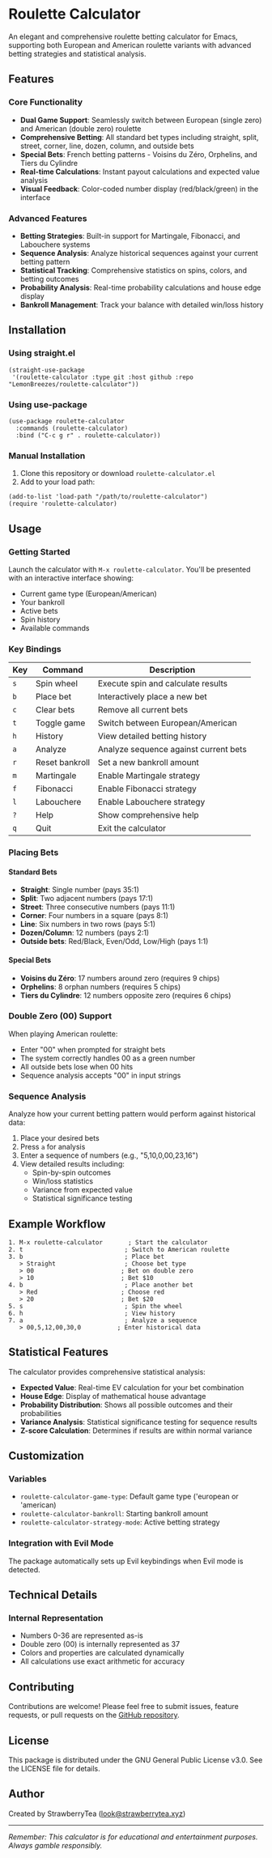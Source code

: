 # Roulette Calculator

An elegant and comprehensive roulette betting calculator for Emacs, supporting both European and American roulette variants with advanced betting strategies and statistical analysis.

## Features

### Core Functionality
- **Dual Game Support**: Seamlessly switch between European (single zero) and American (double zero) roulette
- **Comprehensive Betting**: All standard bet types including straight, split, street, corner, line, dozen, column, and outside bets
- **Special Bets**: French betting patterns - Voisins du Zéro, Orphelins, and Tiers du Cylindre
- **Real-time Calculations**: Instant payout calculations and expected value analysis
- **Visual Feedback**: Color-coded number display (red/black/green) in the interface

### Advanced Features
- **Betting Strategies**: Built-in support for Martingale, Fibonacci, and Labouchere systems
- **Sequence Analysis**: Analyze historical sequences against your current betting pattern
- **Statistical Tracking**: Comprehensive statistics on spins, colors, and betting outcomes
- **Probability Analysis**: Real-time probability calculations and house edge display
- **Bankroll Management**: Track your balance with detailed win/loss history

## Installation

### Using straight.el
```elisp
(straight-use-package
 '(roulette-calculator :type git :host github :repo "LemonBreezes/roulette-calculator"))
```

### Using use-package
```elisp
(use-package roulette-calculator
  :commands (roulette-calculator)
  :bind ("C-c g r" . roulette-calculator))
```

### Manual Installation
1. Clone this repository or download `roulette-calculator.el`
2. Add to your load path:
```elisp
(add-to-list 'load-path "/path/to/roulette-calculator")
(require 'roulette-calculator)
```

## Usage

### Getting Started
Launch the calculator with `M-x roulette-calculator`. You'll be presented with an interactive interface showing:
- Current game type (European/American)
- Your bankroll
- Active bets
- Spin history
- Available commands

### Key Bindings
| Key | Command | Description |
|-----|---------|-------------|
| `s` | Spin wheel | Execute spin and calculate results |
| `b` | Place bet | Interactively place a new bet |
| `c` | Clear bets | Remove all current bets |
| `t` | Toggle game | Switch between European/American |
| `h` | History | View detailed betting history |
| `a` | Analyze | Analyze sequence against current bets |
| `r` | Reset bankroll | Set a new bankroll amount |
| `m` | Martingale | Enable Martingale strategy |
| `f` | Fibonacci | Enable Fibonacci strategy |
| `l` | Labouchere | Enable Labouchere strategy |
| `?` | Help | Show comprehensive help |
| `q` | Quit | Exit the calculator |

### Placing Bets

#### Standard Bets
- **Straight**: Single number (pays 35:1)
- **Split**: Two adjacent numbers (pays 17:1)
- **Street**: Three consecutive numbers (pays 11:1)
- **Corner**: Four numbers in a square (pays 8:1)
- **Line**: Six numbers in two rows (pays 5:1)
- **Dozen/Column**: 12 numbers (pays 2:1)
- **Outside bets**: Red/Black, Even/Odd, Low/High (pays 1:1)

#### Special Bets
- **Voisins du Zéro**: 17 numbers around zero (requires 9 chips)
- **Orphelins**: 8 orphan numbers (requires 5 chips)
- **Tiers du Cylindre**: 12 numbers opposite zero (requires 6 chips)

### Double Zero (00) Support
When playing American roulette:
- Enter "00" when prompted for straight bets
- The system correctly handles 00 as a green number
- All outside bets lose when 00 hits
- Sequence analysis accepts "00" in input strings

### Sequence Analysis
Analyze how your current betting pattern would perform against historical data:

1. Place your desired bets
2. Press `a` for analysis
3. Enter a sequence of numbers (e.g., "5,10,0,00,23,16")
4. View detailed results including:
   - Spin-by-spin outcomes
   - Win/loss statistics
   - Variance from expected value
   - Statistical significance testing

## Example Workflow

```
1. M-x roulette-calculator       ; Start the calculator
2. t                            ; Switch to American roulette
3. b                            ; Place bet
   > Straight                   ; Choose bet type
   > 00                        ; Bet on double zero
   > 10                        ; Bet $10
4. b                            ; Place another bet
   > Red                       ; Choose red
   > 20                        ; Bet $20
5. s                            ; Spin the wheel
6. h                            ; View history
7. a                            ; Analyze a sequence
   > 00,5,12,00,30,0          ; Enter historical data
```

## Statistical Features

The calculator provides comprehensive statistical analysis:
- **Expected Value**: Real-time EV calculation for your bet combination
- **House Edge**: Display of mathematical house advantage
- **Probability Distribution**: Shows all possible outcomes and their probabilities
- **Variance Analysis**: Statistical significance testing for sequence results
- **Z-score Calculation**: Determines if results are within normal variance

## Customization

### Variables
- `roulette-calculator-game-type`: Default game type ('european or 'american)
- `roulette-calculator-bankroll`: Starting bankroll amount
- `roulette-calculator-strategy-mode`: Active betting strategy

### Integration with Evil Mode
The package automatically sets up Evil keybindings when Evil mode is detected.

## Technical Details

### Internal Representation
- Numbers 0-36 are represented as-is
- Double zero (00) is internally represented as 37
- Colors and properties are calculated dynamically
- All calculations use exact arithmetic for accuracy

## Contributing

Contributions are welcome! Please feel free to submit issues, feature requests, or pull requests on the [GitHub repository](https://github.com/LemonBreezes/roulette-calculator).

## License

This package is distributed under the GNU General Public License v3.0. See the LICENSE file for details.

## Author

Created by StrawberryTea (<look@strawberrytea.xyz>)

---

*Remember: This calculator is for educational and entertainment purposes. Always gamble responsibly.*
